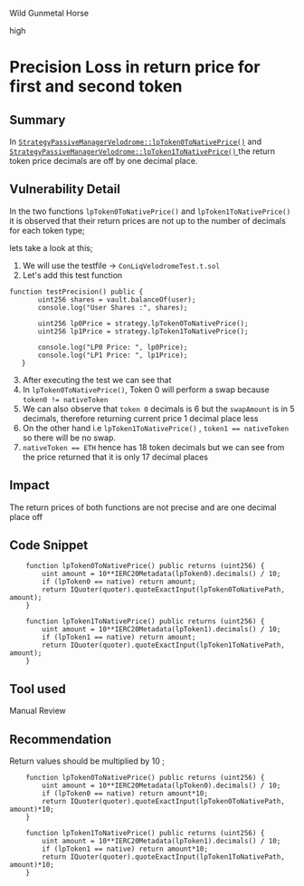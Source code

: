 Wild Gunmetal Horse

high

# Precision Loss in return price for first and second token

## Summary
In [`StrategyPassiveManagerVelodrome::lpToken0ToNativePrice()`](https://github.com/sherlock-audit/2024-05-beefy-cowcentrated-liquidity-manager/blob/main/cowcentrated-contracts/contracts/strategies/velodrome/StrategyPassiveManagerVelodrome.sol#L724-L727) and [`StrategyPassiveManagerVelodrome::lpToken1ToNativePrice()` ](https://github.com/sherlock-audit/2024-05-beefy-cowcentrated-liquidity-manager/blob/main/cowcentrated-contracts/contracts/strategies/velodrome/StrategyPassiveManagerVelodrome.sol#L731-L735) the return token price decimals are off by one decimal place.
## Vulnerability Detail
In the two functions  `lpToken0ToNativePrice()` and `lpToken1ToNativePrice()` it is observed that their return prices are not up to the number of decimals for each token type;

lets take a look at this;

1. We will use the testfile -> `ConLiqVelodromeTest.t.sol`
2. Let's add this test function
 ```soiidity
function testPrecision() public {
        uint256 shares = vault.balanceOf(user);
        console.log("User Shares :", shares);

        uint256 lp0Price = strategy.lpToken0ToNativePrice();
        uint256 lp1Price = strategy.lpToken1ToNativePrice();

        console.log("LP0 Price: ", lp0Price);
        console.log("LP1 Price: ", lp1Price);
    }
```
3. After executing the test we can see that
4. In `lpToken0ToNativePrice()`,  Token 0 will perform a swap because `token0 != nativeToken`
5. We can also observe that `token 0` decimals is 6 but the `swapAmount` is in 5 decimals, therefore returning current price 1 decimal place less
6. On the other hand i.e `lpToken1ToNativePrice()` , `token1 == nativeToken` so there will be no swap.
7. `nativeToken == ETH` hence has 18 token decimals but we can see from the price returned that it is only 17 decimal places 

## Impact
The return prices of both functions are not precise and are one decimal place off

## Code Snippet
```solidity
    function lpToken0ToNativePrice() public returns (uint256) {
        uint amount = 10**IERC20Metadata(lpToken0).decimals() / 10;
        if (lpToken0 == native) return amount;
        return IQuoter(quoter).quoteExactInput(lpToken0ToNativePath, amount);
    }
```

```solidity
    function lpToken1ToNativePrice() public returns (uint256) {
        uint amount = 10**IERC20Metadata(lpToken1).decimals() / 10;
        if (lpToken1 == native) return amount;
        return IQuoter(quoter).quoteExactInput(lpToken1ToNativePath, amount);
    }
```

## Tool used

Manual Review

## Recommendation
Return values should be multiplied by 10 ;

```solidity
    function lpToken0ToNativePrice() public returns (uint256) {
        uint amount = 10**IERC20Metadata(lpToken0).decimals() / 10;
        if (lpToken0 == native) return amount*10;
        return IQuoter(quoter).quoteExactInput(lpToken0ToNativePath, amount)*10;
    }
```

```solidity
    function lpToken1ToNativePrice() public returns (uint256) {
        uint amount = 10**IERC20Metadata(lpToken1).decimals() / 10;
        if (lpToken1 == native) return amount*10;
        return IQuoter(quoter).quoteExactInput(lpToken1ToNativePath, amount)*10;
    }
```